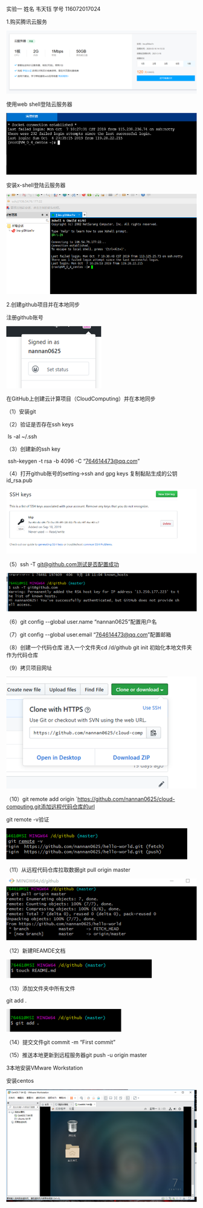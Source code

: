 实验一    姓名 韦天钰 学号 116072017024

1.购买腾讯云服务

![](./images/tu1.png)

使用web shell登陆云服务器

![](.\images\tu2.png)



安装x-shell登陆云服务器

![](.\images\tu3.png)



2.创建github项目并在本地同步

注册github账号



![](.\images\tu4.png)



在GitHub上创建云计算项目（CloudComputing）并在本地同步

（1）安装git

（2）验证是否存在ssh keys

​     ls -al ~/.ssh

（3）创建新的ssh key 

​     ssh-keygen -t rsa -b 4096 -C “764614473@qq.com”

（4）打开github账号的setting→ssh and gpg keys 复制黏贴生成的公钥id_rsa.pub

![](.\images\tu5.png)



（5）ssh -T git@github.com测试是否配置成功

![](.\images\tu6.png)

（6）git config --global user.name “nannan0625”配置用户名

（7）git config --global user.email “764614473@qq.com”配置邮箱

（8）创建一个代码仓库 进入一个文件夹cd /d/github  git init 初始化本地文件夹作为代码仓库

（9）拷贝项目网址

![](.\images\tu7.png)

（10）git remote add origin `https://github.com/nannan0625/cloud-computing.git添加远程代码仓库的url

git remote -v验证

![](.\images\tu8.png)

（11）从远程代码仓库拉取数据git pull origin master

![](.\images\tu9.png)

（12）新建REAMDE文档

![](.\images\tu10.png)

（13）添加文件夹中所有文件

git add .

![](.\images\tu11.png)

（14）提交文件git commit -m “First commit”

（15）推送本地更新到远程服务器git push -u origin master

3本地安装VMware Workstation

安装centos

![](.\images\tu12.png)
